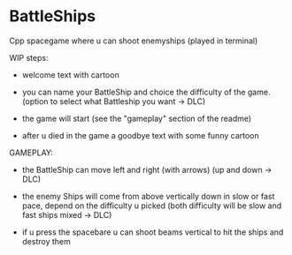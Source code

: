# BattleShips
Cpp spacegame where u can shoot enemyships (played in terminal)

WIP steps:

- welcome text with cartoon

- you can name your BattleShip and choice the difficulty of the game.
(option to select what Battleship you want -> DLC)

- the game will start 
(see the "gameplay" section of the readme)

- after u died in the game a goodbye text with some funny cartoon

GAMEPLAY:

- the BattleShip can move left and right (with arrows)
(up and down -> DLC)

- the enemy Ships will come from above vertically down in slow or fast pace, depend on the difficulty u picked
(both difficulty will be slow and fast ships mixed -> DLC)

- if u press the spacebare u can shoot beams vertical to hit the ships and destroy them
